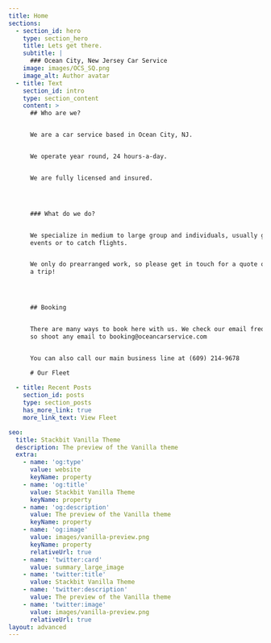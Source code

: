 ```yaml
---
title: Home
sections:
  - section_id: hero
    type: section_hero
    title: Lets get there.
    subtitle: |
      ### Ocean City, New Jersey Car Service
    image: images/OCS_SQ.png
    image_alt: Author avatar
  - title: Text
    section_id: intro
    type: section_content
    content: >
      ## Who are we?


      We are a car service based in Ocean City, NJ.                


      We operate year round, 24 hours-a-day.                


      We are fully licensed and insured.




      ### What do we do?


      We specialize in medium to large group and individuals, usually going to
      events or to catch flights. 


      We only do prearranged work, so please get in touch for a quote or to book
      a trip!




      ## Booking


      There are many ways to book here with us. We check our email frequently,
      so shoot any email to booking@oceancarservice.com


      You can also call our main business line at (609) 214-9678

      # Our Fleet
    
  - title: Recent Posts
    section_id: posts
    type: section_posts
    has_more_link: true
    more_link_text: View Fleet

seo:
  title: Stackbit Vanilla Theme
  description: The preview of the Vanilla theme
  extra:
    - name: 'og:type'
      value: website
      keyName: property
    - name: 'og:title'
      value: Stackbit Vanilla Theme
      keyName: property
    - name: 'og:description'
      value: The preview of the Vanilla theme
      keyName: property
    - name: 'og:image'
      value: images/vanilla-preview.png
      keyName: property
      relativeUrl: true
    - name: 'twitter:card'
      value: summary_large_image
    - name: 'twitter:title'
      value: Stackbit Vanilla Theme
    - name: 'twitter:description'
      value: The preview of the Vanilla theme
    - name: 'twitter:image'
      value: images/vanilla-preview.png
      relativeUrl: true
layout: advanced
---
```

